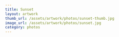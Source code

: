 ```yaml
---
title: Sunset
layout: artwork
thumb_url: /assets/artwork/photos/sunset-thumb.jpg
image_url: /assets/artwork/photos/sunset.jpg
category: photos
---
```

